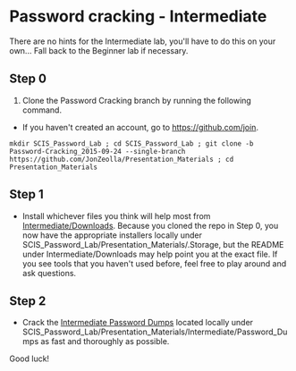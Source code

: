 # Password cracking - Intermediate  

There are no hints for the Intermediate lab, you'll have to do this on your own...  Fall back to the Beginner lab if necessary.  

## Step 0
1. Clone the Password Cracking branch by running the following command.
  * If you haven't created an account, go to https://github.com/join.
```
mkdir SCIS_Password_Lab ; cd SCIS_Password_Lab ; git clone -b Password-Cracking_2015-09-24 --single-branch https://github.com/JonZeolla/Presentation_Materials ; cd Presentation_Materials
```

## Step 1  
* Install whichever files you think will help most from [Intermediate/Downloads](https://github.com/JonZeolla/Presentation_Materials/tree/Password-Cracking_2015-09-24/Intermediate/Downloads).  Because you cloned the repo in Step 0, you now have the appropriate installers locally under SCIS_Password_Lab/Presentation_Materials/.Storage, but the README under Intermediate/Downloads may help point you at the exact file.  If you see tools that you haven't used before, feel free to play around and ask questions.  

## Step 2  
* Crack the [Intermediate Password Dumps](https://github.com/JonZeolla/Presentation_Materials/tree/Password-Cracking_2015-09-24/Intermediate/Password_Dumps) located locally under SCIS_Password_Lab/Presentation_Materials/Intermediate/Password_Dumps as fast and thoroughly as possible.  

Good luck!  


